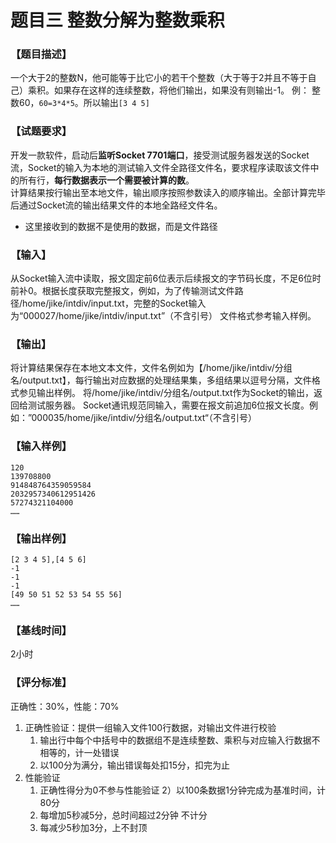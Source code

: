 # 题目三 整数分解为整数乘积

### 【题目描述】

一个大于2的整数N，他可能等于比它小的若干个整数（大于等于2并且不等于自己）乘积。如果存在这样的连续整数，将他们输出，如果没有则输出-1。
例： 整数60，`60=3*4*5`。所以输出`[3 4 5]`

### 【试题要求】

开发一款软件，启动后**监听Socket 7701端口**，接受测试服务器发送的Socket流，Socket的输入为本地的测试输入文件全路径文件名，要求程序读取该文件中的所有行，**每行数据表示一个需要被计算的数**。  
计算结果按行输出至本地文件，输出顺序按照参数读入的顺序输出。全部计算完毕后通过Socket流的输出结果文件的本地全路经文件名。  

- 这里接收到的数据不是使用的数据，而是文件路径


### 【输入】

从Socket输入流中读取，报文固定前6位表示后续报文的字节码长度，不足6位时前补0。根据长度获取完整报文，例如，为了传输测试文件路径/home/jike/intdiv/input.txt，完整的Socket输入为“000027/home/jike/intdiv/input.txt”（不含引号）
文件格式参考输入样例。 

### 【输出】

将计算结果保存在本地文本文件，文件名例如为【/home/jike/intdiv/分组名/output.txt】，每行输出对应数据的处理结果集，多组结果以逗号分隔，文件格式参见输出样例。
将/home/jike/intdiv/分组名/output.txt作为Socket的输出，返回给测试服务器。
Socket通讯规范同输入，需要在报文前追加6位报文长度。例如：”000035/home/jike/intdiv/分组名/output.txt“（不含引号）

### 【输入样例】

```
120
139708800
914848764359059584
2032957340612951426
57274321104000
……
```



### 【输出样例】

```
[2 3 4 5],[4 5 6]
-1
-1
-1
[49 50 51 52 53 54 55 56]
……
```



### 【基线时间】

2小时

### 【评分标准】

正确性：30%，性能：70%

1. 正确性验证：提供一组输入文件100行数据，对输出文件进行校验
    1) 输出行中每个中括号中的数据组不是连续整数、乘积与对应输入行数据不相等的，计一处错误
    2) 以100分为满分，输出错误每处扣15分，扣完为止
2. 性能验证
    1) 正确性得分为0不参与性能验证
    2）以100条数据1分钟完成为基准时间，计80分
    3) 每增加5秒减5分，总时间超过2分钟 不计分
    4) 每减少5秒加3分，上不封顶
